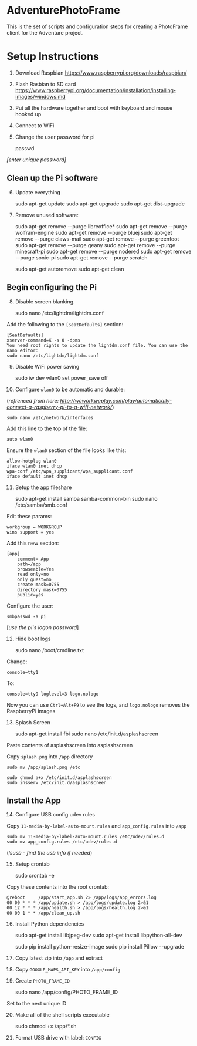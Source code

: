 # AdventurePhotoFrame
This is the set of scripts and configuration steps for creating a PhotoFrame client for the Adventure project.

# Setup Instructions

1) Download Raspbian
	https://www.raspberrypi.org/downloads/raspbian/
	
2) Flash Rasbian to SD card
	https://www.raspberrypi.org/documentation/installation/installing-images/windows.md

3) Put all the hardware together and boot with keyboard and mouse hooked up

4) Connect to WiFi

5) Change the user password for pi

	passwd
	
*[enter unique password]*

## Clean up the Pi software

6) Update everything

	sudo apt-get update
	sudo apt-get upgrade
	sudo apt-get dist-upgrade

7) Remove unused software:

	sudo apt-get remove --purge libreoffice*
	sudo apt-get remove --purge wolfram-engine
	sudo apt-get remove --purge bluej
	sudo apt-get remove --purge claws-mail
	sudo apt-get remove --purge greenfoot
	sudo apt-get remove --purge geany
	sudo apt-get remove --purge minecraft-pi
	sudo apt-get remove --purge nodered
	sudo apt-get remove --purge sonic-pi
	sudo apt-get remove --purge scratch
	
	sudo apt-get autoremove
	sudo apt-get clean
	
## Begin configuring the Pi
	
8) Disable screen blanking.

	sudo nano /etc/lightdm/lightdm.conf
	
Add the following to the `[SeatDefaults]` section:

	[SeatDefaults]
	xserver-command=X -s 0 -dpms
	You need root rights to update the lightdm.conf file. You can use the nano editor:
	sudo nano /etc/lightdm/lightdm.conf

9) Disable WiFi power saving

	sudo iw dev wlan0 set power_save off

10) Configure `wlan0` to be automatic and durable: 

(*refrenced from here: http://weworkweplay.com/play/automatically-connect-a-raspberry-pi-to-a-wifi-network/*)

	sudo nano /etc/network/interfaces
	

Add this line to the top of the file:

	auto wlan0

Ensure the `wlan0` section of the file looks like this:

	allow-hotplug wlan0
	iface wlan0 inet dhcp
	wpa-conf /etc/wpa_supplicant/wpa_supplicant.conf
	iface default inet dhcp

11) Setup the app fileshare

	sudo apt-get install samba samba-common-bin
	sudo nano /etc/samba/smb.conf

Edit these params:

	workgroup = WORKGROUP
	wins support = yes
	
Add this new section:

	[app]
		comment= App
		path=/app
		browseable=Yes
		read only=no
		only guest=no
		create mask=0755
		directory mask=0755
		public=yes

Configure the user:

	smbpasswd -a pi
[*use the pi's logon password*]

12) Hide boot logs

	sudo nano /boot/cmdline.txt
	
Change:

	console=tty1
To:

	console=tty9 loglevel=3 logo.nologo
Now you can use `Ctrl+Alt+F9` to see the logs, and `logo.nologo` removes the RaspberryPi images
	
13) Splash Screen

	sudo apt-get install fbi
	sudo nano /etc/init.d/asplashscreen
	
Paste contents of asplashscreen into asplashscreen
	
Copy `splash.png` into `/app` directory

	sudo mv /app/splash.png /etc
	
	sudo chmod a+x /etc/init.d/asplashscreen
	sudo insserv /etc/init.d/asplashscreen
	
## Install the App

14) Configure USB config udev rules

Copy `11-media-by-label-auto-mount.rules` and `app_config.rules` into `/app`
	
	sudo mv 11-media-by-label-auto-mount.rules /etc/udev/rules.d
	sudo mv app_config.rules /etc/udev/rules.d
	
(*lsusb - find the usb info if needed*)

15) Setup crontab

	sudo crontab -e
	
Copy these contents into the root crontab:

	@reboot     /app/start_app.sh 2> /app/logs/app_errors.log
	00 00 * * * /app/update.sh > /app/logs/update.log 2>&1
	00 12 * * * /app/health.sh > /app/logs/health.log 2>&1
	00 00 1 * * /app/clean_up.sh

16) Install Python dependencies

	sudo apt-get install libjpeg-dev
	sudo apt-get install libpython-all-dev
	
	sudo pip install python-resize-image
	sudo pip install Pillow --upgrade
	
17) Copy latest zip into `/app` and extract

18) Copy `GOOGLE_MAPS_API_KEY` into `/app/config`

19) Create `PHOTO_FRAME_ID`

	sudo nano /app/config/PHOTO_FRAME_ID
	
Set to the next unique ID
	
20) Make all of the shell scripts executable

	sudo chmod +x /app/*.sh
	
21) Format USB drive with label: `CONFIG`
